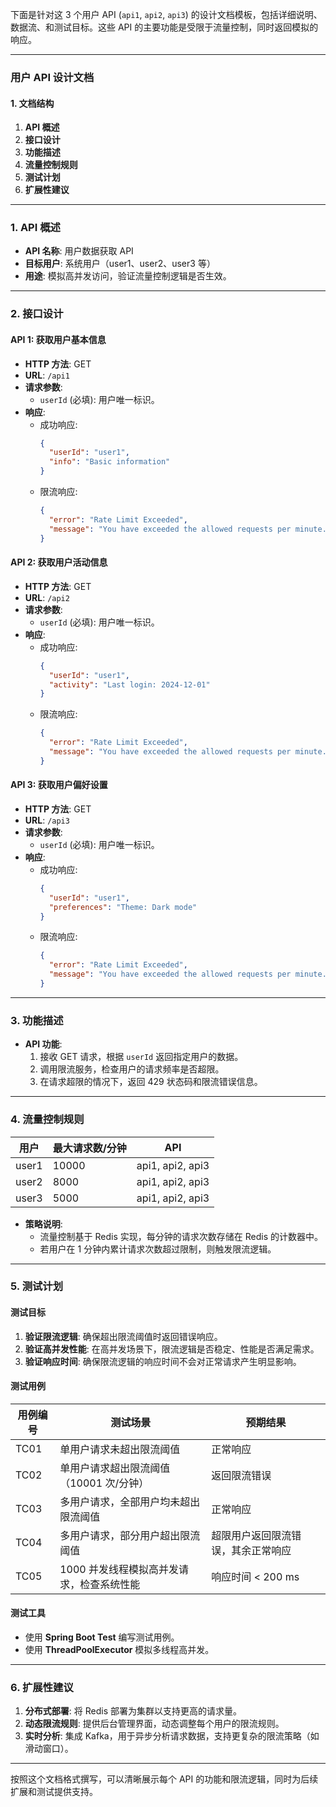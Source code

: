 下面是针对这 3 个用户 API (`api1`, `api2`, `api3`) 的设计文档模板，包括详细说明、数据流、和测试目标。这些 API 的主要功能是受限于流量控制，同时返回模拟的响应。

---

### **用户 API 设计文档**

#### 1. **文档结构**
1. **API 概述**
2. **接口设计**
3. **功能描述**
4. **流量控制规则**
5. **测试计划**
6. **扩展性建议**

---

### **1. API 概述**
- **API 名称**: 用户数据获取 API
- **目标用户**: 系统用户（user1、user2、user3 等）
- **用途**: 模拟高并发访问，验证流量控制逻辑是否生效。

---

### **2. 接口设计**
#### API 1: 获取用户基本信息
- **HTTP 方法**: GET
- **URL**: `/api1`
- **请求参数**:
    - `userId` (必填): 用户唯一标识。
- **响应**:
    - 成功响应:
      ```json
      {
        "userId": "user1",
        "info": "Basic information"
      }
      ```
    - 限流响应:
      ```json
      {
        "error": "Rate Limit Exceeded",
        "message": "You have exceeded the allowed requests per minute."
      }
      ```

#### API 2: 获取用户活动信息
- **HTTP 方法**: GET
- **URL**: `/api2`
- **请求参数**:
    - `userId` (必填): 用户唯一标识。
- **响应**:
    - 成功响应:
      ```json
      {
        "userId": "user1",
        "activity": "Last login: 2024-12-01"
      }
      ```
    - 限流响应:
      ```json
      {
        "error": "Rate Limit Exceeded",
        "message": "You have exceeded the allowed requests per minute."
      }
      ```

#### API 3: 获取用户偏好设置
- **HTTP 方法**: GET
- **URL**: `/api3`
- **请求参数**:
    - `userId` (必填): 用户唯一标识。
- **响应**:
    - 成功响应:
      ```json
      {
        "userId": "user1",
        "preferences": "Theme: Dark mode"
      }
      ```
    - 限流响应:
      ```json
      {
        "error": "Rate Limit Exceeded",
        "message": "You have exceeded the allowed requests per minute."
      }
      ```

---

### **3. 功能描述**
- **API 功能**:
    1. 接收 GET 请求，根据 `userId` 返回指定用户的数据。
    2. 调用限流服务，检查用户的请求频率是否超限。
    3. 在请求超限的情况下，返回 429 状态码和限流错误信息。

---

### **4. 流量控制规则**
| **用户** | **最大请求数/分钟** | **API** |
|----------|---------------------|---------|
| user1    | 10000               | api1, api2, api3 |
| user2    | 8000                | api1, api2, api3 |
| user3    | 5000                | api1, api2, api3 |

- **策略说明**:
    - 流量控制基于 Redis 实现，每分钟的请求次数存储在 Redis 的计数器中。
    - 若用户在 1 分钟内累计请求次数超过限制，则触发限流逻辑。

---

### **5. 测试计划**
#### 测试目标
1. **验证限流逻辑**: 确保超出限流阈值时返回错误响应。
2. **验证高并发性能**: 在高并发场景下，限流逻辑是否稳定、性能是否满足需求。
3. **验证响应时间**: 确保限流逻辑的响应时间不会对正常请求产生明显影响。

#### 测试用例
| **用例编号** | **测试场景**                                   | **预期结果** |
|--------------|-----------------------------------------------|--------------|
| TC01         | 单用户请求未超出限流阈值                       | 正常响应     |
| TC02         | 单用户请求超出限流阈值（10001 次/分钟）        | 返回限流错误 |
| TC03         | 多用户请求，全部用户均未超出限流阈值           | 正常响应     |
| TC04         | 多用户请求，部分用户超出限流阈值               | 超限用户返回限流错误，其余正常响应 |
| TC05         | 1000 并发线程模拟高并发请求，检查系统性能       | 响应时间 < 200 ms |

#### 测试工具
- 使用 **Spring Boot Test** 编写测试用例。
- 使用 **ThreadPoolExecutor** 模拟多线程高并发。

---

### **6. 扩展性建议**
1. **分布式部署**: 将 Redis 部署为集群以支持更高的请求量。
2. **动态限流规则**: 提供后台管理界面，动态调整每个用户的限流规则。
3. **实时分析**: 集成 Kafka，用于异步分析请求数据，支持更复杂的限流策略（如滑动窗口）。

---

按照这个文档格式撰写，可以清晰展示每个 API 的功能和限流逻辑，同时为后续扩展和测试提供支持。